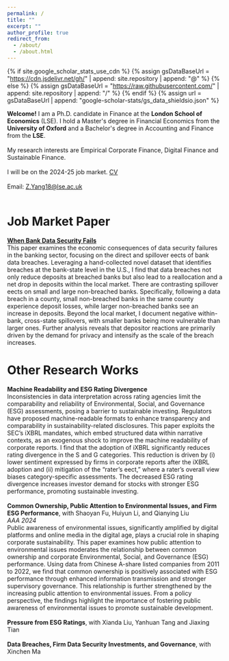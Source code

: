 ```yaml
---
permalink: /
title: ""
excerpt: ""
author_profile: true
redirect_from: 
  - /about/
  - /about.html
---
```


{% if site.google_scholar_stats_use_cdn %}
{% assign gsDataBaseUrl = "https://cdn.jsdelivr.net/gh/" | append: site.repository | append: "@" %}
{% else %}
{% assign gsDataBaseUrl = "https://raw.githubusercontent.com/" | append: site.repository | append: "/" %}
{% endif %}
{% assign url = gsDataBaseUrl | append: "google-scholar-stats/gs_data_shieldsio.json" %}

<span class='anchor' id='about-me'></span>

**Welcome!** I am a Ph.D. candidate in Finance at the **London School of Economics** (LSE). I hold a Master's degree in Financial Economics from the **University of Oxford** and a Bachelor's degree in Accounting and Finance from the **LSE**.
<br>
<br>
My research interests are Empirical Corporate Finance, Digital Finance and Sustainable Finance.
<br>
<br>
I will be on the 2024-25 job market. [CV](../docs/CV_ZheyuanYang.pdf)
<br>
<br>
Email: [Z.Yang18@lse.ac.uk](mailto:Z.Yang18@lse.ac.uk)
<br>
<br>
# Job Market Paper
[**When Bank Data Security Fails**](https://papers.ssrn.com/sol3/papers.cfm?abstract_id=5031565)
<br>
This paper examines the economic consequences of data security failures in the banking sector, focusing on the direct and spillover e ects of bank data breaches. Leveraging a hand-collected novel dataset that identifies breaches at the bank-state level in the U.S., I find that data breaches not only reduce deposits at breached banks but also lead to a reallocation and a net drop in deposits within the local market. There are contrasting spillover e ects on small and large non-breached banks. Specifically, following a data breach in a county, small non-breached banks in the same county experience deposit losses, while larger non-breached banks see an increase in deposits. Beyond the local market, I document negative within-bank, cross-state spillovers, with smaller banks being more vulnerable than larger ones. Further analysis reveals that depositor reactions are primarily driven by the demand for privacy and intensify as the scale of the breach increases.
<br>
# Other Research Works
**Machine Readability and ESG Rating Divergence**
<br>
Inconsistencies in data interpretation across rating agencies limit the comparability and reliability of Environmental, Social, and Governance (ESG) assessments, posing a barrier to sustainable investing. Regulators have proposed machine-readable formats to enhance transparency and comparability in sustainability-related disclosures. This paper exploits the SEC’s iXBRL mandates, which embed structured data within narrative contexts, as an exogenous shock to improve the machine readability of corporate reports. I find that the adoption of iXBRL significantly reduces rating divergence in the S and G categories. This reduction is driven by (i) lower sentiment expressed by firms in corporate reports after the iXBRL adoption and (ii) mitigation of the “rater’s e ect,” where a rater’s overall view biases category-specific assessments. The decreased ESG rating divergence increases investor demand for stocks with stronger ESG performance, promoting sustainable investing.
<br>
<br>
**Common Ownership, Public Attention to Environmental Issues, and Firm ESG Performance**, with Shaoyan Fu, Huiyun Li, and Qianying Liu
<br>
*AAA 2024*
<br>
Public awareness of environmental issues, significantly amplified by digital platforms and online media in the digital age, plays a crucial role in shaping corporate sustainability. This paper examines how public attention to environmental issues moderates the relationship between common ownership and corporate Environmental, Social, and Governance (ESG) performance. Using data from Chinese A-share listed companies from 2011 to 2022, we find that common ownership is positively associated with ESG performance through enhanced information transmission and stronger supervisory governance. This relationship is further strengthened by the increasing public attention to environmental issues. From a policy perspective, the findings highlight the importance of fostering public awareness of environmental issues to promote sustainable development.
<br>
<br>
**Pressure from ESG Ratings**, with Xianda Liu, Yanhuan Tang and Jiaxing Tian
<br>
<br>
**Data Breaches, Firm Data Security Investments, and Governance**, with Xinchen Ma
